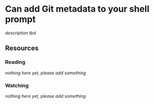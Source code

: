 # Can add Git metadata to your shell prompt

_description tbd_

## Resources

### Reading

_nothing here yet, please add something_

### Watching

_nothing here yet, please add something_

